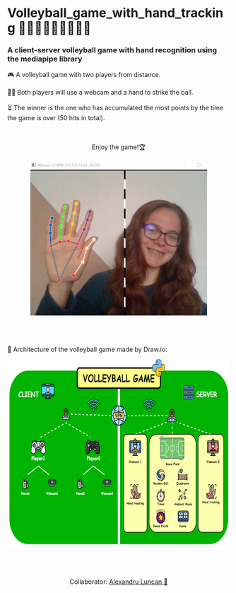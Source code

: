 # Volleyball_game_with_hand_tracking 👋🏻👩‍💻🏐👨‍💻👋🏻
### A client-server volleyball game with hand recognition using the mediapipe library

🎮 A volleyball game with two players from distance. <br><br>
👋🏻 Both players will use a webcam and a hand to strike the ball. <br><br>
⏳ The winner is the one who has accumulated the most points by the time the game is over (50 hits in total). <br><br>
<br>
<p align="center">
Enjoy the game!🏆
<br><br>
<img src="https://github.com/farkasberni8/Volleyball_game_with_hand_tracking/blob/6d15f5c99d2e0f8f10330073d74ec777c4bf4c43/inputs/player.PNG" width="400" height="350"/>
<br><br><br><br>
</p>
🧬 Architecture of the volleyball game made by Draw.io:
<br>
<p>
<p align="center">
<img src="https://github.com/farkasberni8/Volleyball_game_with_hand_tracking/blob/6d15f5c99d2e0f8f10330073d74ec777c4bf4c43/inputs/volleyball_game_diagaram.png" width="700" height="430"/>
</p>
<br><br>
<p>
<p align="center">
Collaborator: <a href="https://github.com/AlexandruLuncan18"> Alexandru Luncan 🦕 </a>
</p>
